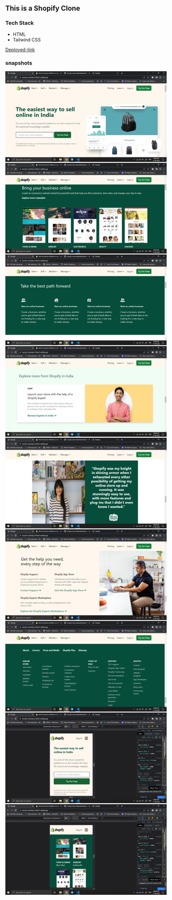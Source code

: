 ##  This is a Shopify Clone 

### Tech Stack
-   HTML
-   Tailwind CSS

[Deployed-link]()

### snapshots
![Images](img/Screenshot%20(462).png)
![Images](img/Screenshot%20(463).png)
![Images](img/Screenshot%20(464).png)
![Images](img/Screenshot%20(465).png)
![Images](img/Screenshot%20(468).png)
![Images](img/Screenshot%20(467).png)
![Images](img/Screenshot%20(466).png)
![Images](img/Screenshot%20(469).png)
![Images](img/Screenshot%20(470).png)